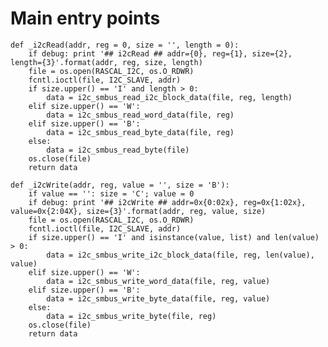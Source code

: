 # Main entry points
    def _i2cRead(addr, reg = 0, size = '', length = 0):
        if debug: print '## i2cRead ## addr={0}, reg={1}, size={2}, length={3}'.format(addr, reg, size, length)
        file = os.open(RASCAL_I2C, os.O_RDWR)
        fcntl.ioctl(file, I2C_SLAVE, addr)
        if size.upper() == 'I' and length > 0:
            data = i2c_smbus_read_i2c_block_data(file, reg, length)
        elif size.upper() == 'W':
            data = i2c_smbus_read_word_data(file, reg)
        elif size.upper() == 'B':
            data = i2c_smbus_read_byte_data(file, reg)
        else:
            data = i2c_smbus_read_byte(file)
        os.close(file)
        return data

    def _i2cWrite(addr, reg, value = '', size = 'B'):
        if value == '': size = 'C'; value = 0
        if debug: print '## i2cWrite ## addr=0x{0:02x}, reg=0x{1:02x}, value=0x{2:04X}, size={3}'.format(addr, reg, value, size)
        file = os.open(RASCAL_I2C, os.O_RDWR)
        fcntl.ioctl(file, I2C_SLAVE, addr)
        if size.upper() == 'I' and isinstance(value, list) and len(value) > 0:
            data = i2c_smbus_write_i2c_block_data(file, reg, len(value), value)
        elif size.upper() == 'W':
            data = i2c_smbus_write_word_data(file, reg, value)
        elif size.upper() == 'B':
            data = i2c_smbus_write_byte_data(file, reg, value)
        else:
            data = i2c_smbus_write_byte(file, reg)
        os.close(file)
        return data
